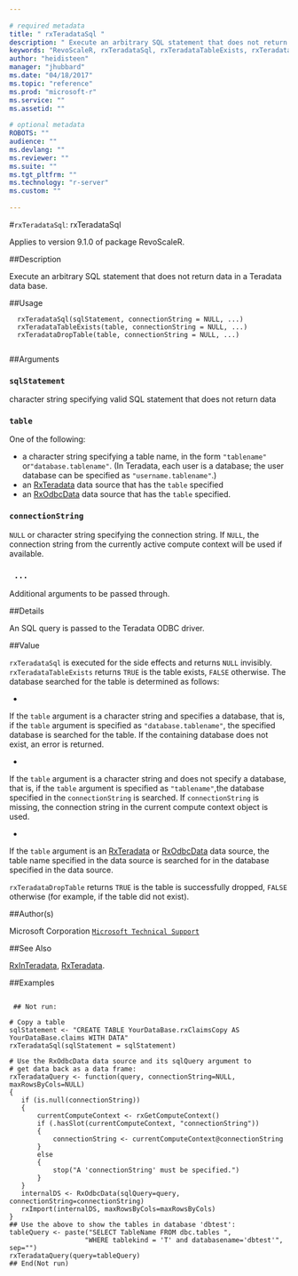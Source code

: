 ```yaml
--- 
 
# required metadata 
title: " rxTeradataSql " 
description: " Execute an arbitrary SQL statement that does not return data in a Teradata data base. " 
keywords: "RevoScaleR, rxTeradataSql, rxTeradataTableExists, rxTeradataDropTable, file" 
author: "heidisteen" 
manager: "jhubbard" 
ms.date: "04/18/2017" 
ms.topic: "reference" 
ms.prod: "microsoft-r" 
ms.service: "" 
ms.assetid: "" 
 
# optional metadata 
ROBOTS: "" 
audience: "" 
ms.devlang: "" 
ms.reviewer: "" 
ms.suite: "" 
ms.tgt_pltfrm: "" 
ms.technology: "r-server" 
ms.custom: "" 
 
--- 
```

 
 
 
 
 #`rxTeradataSql`:  rxTeradataSql 

 Applies to version 9.1.0 of package RevoScaleR.
 
 ##Description
 
Execute an arbitrary SQL statement that does not return data in a Teradata data base.
 
 
 ##Usage

```   
  rxTeradataSql(sqlStatement, connectionString = NULL, ...)
  rxTeradataTableExists(table, connectionString = NULL, ...)
  rxTeradataDropTable(table, connectionString = NULL, ...)
 
```
 
 
 ##Arguments

   
    
 ### `sqlStatement`
  character string specifying valid SQL statement that does not return data  
  
    
 ### `table`
  One of the following:  
*   a character string specifying a table name, in the form `"tablename"` or`"database.tablename"`. (In Teradata, each user is a database; the user database can be specified as `"username.tablename"`.) 
*   an [RxTeradata](RxTeradata.md) data source that has the `table` specified 
*   an [RxOdbcData](../../r-reference/revoscaler/rxodbcdata.md) data source that has the `table` specified. 
  
  
  
    
 ### `connectionString`
 `NULL` or character string specifying the connection string.  If `NULL`, the connection string from the currently  active compute context will be used if available.  
  
  
    
 ### ` ...`
  Additional arguments to be passed through.   
  
  
 
 
 ##Details
 
An SQL query is passed to the Teradata ODBC driver.
 
 
 ##Value
 
`rxTeradataSql` is executed for the side effects and returns `NULL`
invisibly.
`rxTeradataTableExists` returns `TRUE` is the table exists, `FALSE` otherwise. The database searched for the table is determined as follows:


* 
 If the `table` argument is a character string and specifies a database, that is, if the `table` argument is specified as
`"database.tablename"`, the specified database is searched for the table. If the containing database does not exist, an error is returned.

* 
 If the `table` argument is a character string and does not specify a database, that is, if the `table` argument is specified as
`"tablename"`,the database specified in the `connectionString` is searched. If `connectionString` is missing, the connection string in the current compute context object is used. 

* 
 If the `table` argument is an [RxTeradata](RxTeradata.md) or [RxOdbcData](../../r-reference/revoscaler/rxodbcdata.md) data source, the table name specified in the data source is searched for in the database specified in the data source.



`rxTeradataDropTable` returns `TRUE` is the table is successfully dropped, 
`FALSE` otherwise (for example, if the table did not exist).
 
 
 ##Author(s)
 
Microsoft Corporation [`Microsoft Technical Support`](https://go.microsoft.com/fwlink/?LinkID=698556&clcid=0x409)

 
 
 
 
 ##See Also
 
[RxInTeradata](../../r-reference/revoscaler/rxinteradata.md),
[RxTeradata](RxTeradata.md).
   
 ##Examples

 ```
   
  ## Not run:
 
# Copy a table
sqlStatement <- "CREATE TABLE YourDataBase.rxClaimsCopy AS YourDataBase.claims WITH DATA"
rxTeradataSql(sqlStatement = sqlStatement)

# Use the RxOdbcData data source and its sqlQuery argument to 
# get data back as a data frame:
rxTeradataQuery <- function(query, connectionString=NULL, maxRowsByCols=NULL)
{
	if (is.null(connectionString))
	{
		currentComputeContext <- rxGetComputeContext()
		if (.hasSlot(currentComputeContext, "connectionString"))
		{
			connectionString <- currentComputeContext@connectionString
		}
		else
		{
			stop("A 'connectionString' must be specified.")
		}
	}	
	internalDS <- RxOdbcData(sqlQuery=query, connectionString=connectionString)
	rxImport(internalDS, maxRowsByCols=maxRowsByCols)	
}
## Use the above to show the tables in database 'dbtest':
tableQuery <- paste("SELECT TableName FROM dbc.tables ",
                    "WHERE tablekind = 'T' and databasename='dbtest'", sep="")
rxTeradataQuery(query=tableQuery)
 ## End(Not run) 
  
 
```
 
 
 
 
